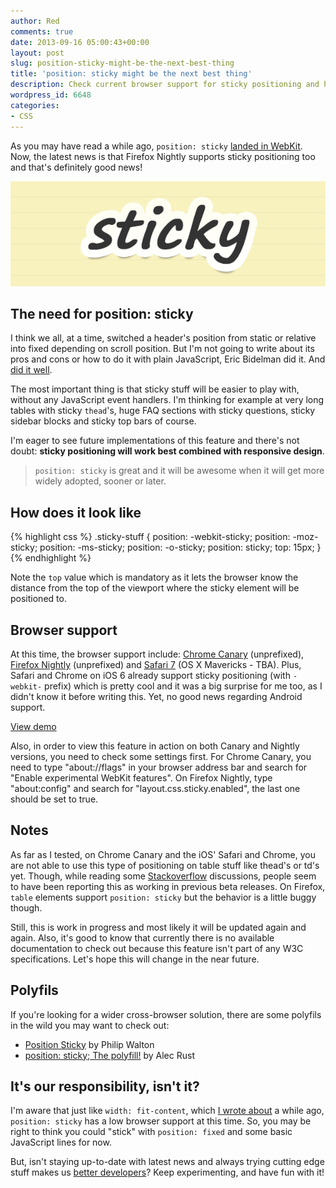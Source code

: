 ```yaml
---
author: Red
comments: true
date: 2013-09-16 05:00:43+00:00
layout: post
slug: position-sticky-might-be-the-next-best-thing
title: 'position: sticky might be the next best thing'
description: Check current browser support for sticky positioning and how this new CSS feature can enhance the user experience without any JavaScript.
wordpress_id: 6648
categories:
- CSS
---
```


As you may have read a while ago, `position: sticky` [landed in WebKit](http://updates.html5rocks.com/2012/08/Stick-your-landings-position-sticky-lands-in-WebKit). Now, the latest news is that Firefox Nightly supports sticky positioning too and that's definitely good news!

![Sticky positioning](/dist/uploads/2013/09/position-sticky.png)

<!-- more -->



## The need for position: sticky

I think we all, at a time, switched a header's position from static or relative into fixed depending on scroll position. But I'm not going to write about its pros and cons or how to do it with plain JavaScript, Eric Bidelman did it. And [did it well](http://updates.html5rocks.com/2012/08/Stick-your-landings-position-sticky-lands-in-WebKit).

The most important thing is that sticky stuff will be easier to play with, without any JavaScript event handlers. I'm thinking for example at very long tables with sticky `thead`'s, huge FAQ sections with sticky questions, sticky sidebar blocks and sticky top bars of course. 

I'm eager to see future implementations of this feature and there's not doubt: **sticky positioning will work best combined with responsive design**.


> `position: sticky` is great and it will be awesome when it will get more widely adopted, sooner or later.


## How does it look like
    
{% highlight css %}
.sticky-stuff {
  position: -webkit-sticky;
  position: -moz-sticky;
  position: -ms-sticky;
  position: -o-sticky;
  position: sticky;
  top: 15px;
}
{% endhighlight %}


Note the `top` value which is mandatory as it lets the browser know the distance from the top of the viewport where the sticky element will be positioned to.


## Browser support

At this time, the browser support include: [Chrome Canary](http://updates.html5rocks.com/2012/08/Stick-your-landings-position-sticky-lands-in-WebKit) (unprefixed), [Firefox Nightly](https://air.mozilla.org/intern-presentation-ford/) (unprefixed) and [Safari 7](http://www.broken-links.com/2013/07/10/web-platform-technologies-in-safari-6-1-and-7/) (OS X Mavericks - TBA). Plus, Safari and Chrome on iOS 6 already support sticky positioning (with `-webkit-` prefix) which is pretty cool and it was a big surprise for me too, as I didn't know it before writing this. Yet, no good news regarding Android support.

[View demo](/dist/uploads/2013/09/sticky-positioning.html)

Also, in order to view this feature in action on both Canary and Nightly versions, you need to check some settings first. For Chrome Canary, you need to type "about://flags" in your browser address bar and search for "Enable experimental WebKit features". On Firefox Nightly, type "about:config" and search for "layout.css.sticky.enabled", the last one should be set to true. 

## Notes

As far as I tested, on Chrome Canary and the iOS' Safari and Chrome, you are not able to use this type of positioning on table stuff like thead's or td's yet. Though, while reading some [Stackoverflow](http://stackoverflow.com/questions/15646747/css-position-sticky#comment25582510_15646803) discussions, people seem to have been reporting this as working in previous beta releases. On Firefox, `table` elements support `position: sticky` but the behavior is a little buggy though.

Still, this is work in progress and most likely it will be updated again and again. Also, it's good to know that currently there is no available documentation to check out because this feature isn't part of any W3C specifications. Let's hope this will change in the near future.

## Polyfils


If you're looking for a wider cross-browser solution, there are some polyfils in the wild you may want to check out:
	
  * [Position Sticky](https://github.com/philipwalton/polyfill/tree/master/demos/position-sticky) by Philip Walton	
  * [position: sticky; The polyfill!](https://github.com/matthewp/position--sticky-) by Alec Rust


## It's our responsibility, isn't it?


I'm aware that just like `width: fit-content`, which [I wrote about](/horizontal-centering-using-css-fit-content-value) a while ago,  `position: sticky` has a low browser support at this time. So, you may be right to think you could "stick" with `position: fixed` and some basic JavaScript lines for now.

But, isn't staying up-to-date with latest news and always trying cutting edge stuff makes us [better developers](/becoming-a-better-developer)? Keep experimenting, and have fun with it!